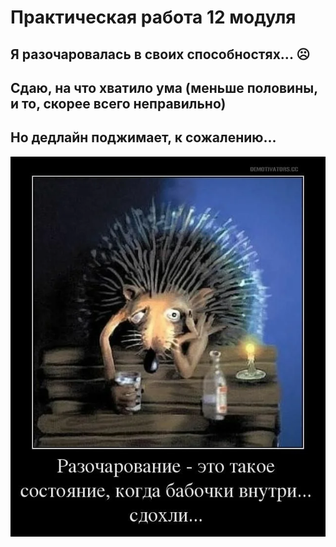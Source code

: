 # Практическая работа 12 модуля
## Я разочаровалась в своих способностях... ☹️
## Сдаю, на что хватило ума (меньше половины, и то, скорее всего неправильно) 
## Но дедлайн поджимает, к сожалению...
![disappointment](./disappointment.webp)
